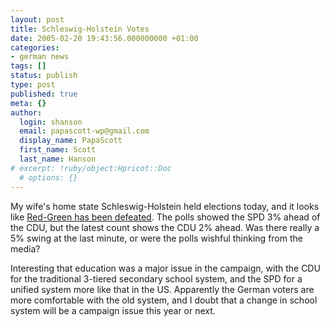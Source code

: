 ```yaml
---
layout: post
title: Schleswig-Holstein Votes
date: 2005-02-20 19:43:56.000000000 +01:00
categories:
- german news
tags: []
status: publish
type: post
published: true
meta: {}
author:
  login: shanson
  email: papascott-wp@gmail.com
  display_name: PapaScott
  first_name: Scott
  last_name: Hanson
# excerpt: !ruby/object:Hpricot::Doc
  # options: {}
---
```

<p>My wife's home state Schleswig-Holstein held elections today, and it looks like <a title="BBC NEWS | Europe | German poll setback for Schroeder" href="http://news.bbc.co.uk/2/hi/europe/4281751.stm">Red-Green has been defeated</a>. The polls showed the SPD 3% ahead of the CDU, but the latest count shows the CDU 2% ahead. Was there really a 5% swing at the last minute, or were the polls wishful thinking from the media?</p>
<p>Interesting that education was a major issue in the campaign, with the CDU for the traditional 3-tiered secondary school system, and the SPD for a unified system more like that in the US. Apparently the German voters are more comfortable with the old system, and I doubt that a change in school system will be a campaign issue this year or next.</p>
